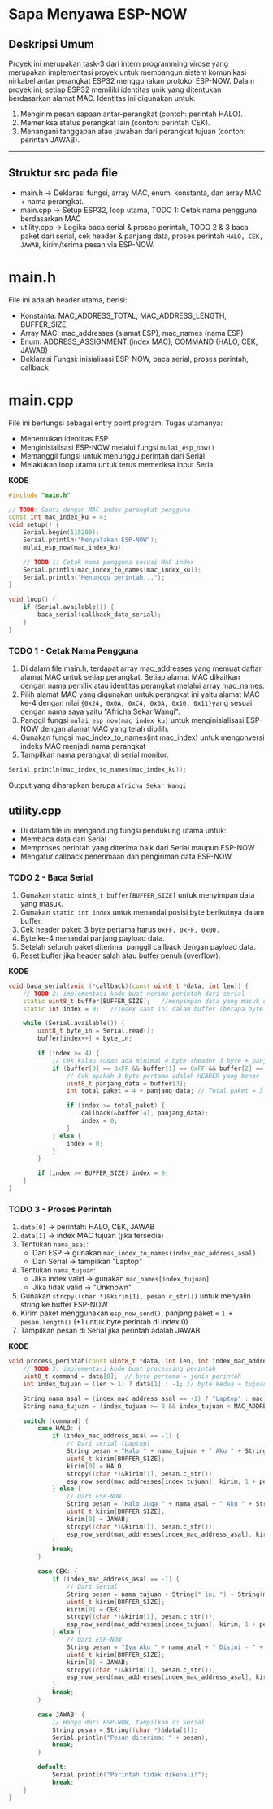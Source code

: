 # Sapa Menyawa ESP-NOW

## Deskripsi Umum
Proyek ini merupakan task-3 dari intern programming virose yang merupakan implementasi proyek untuk membangun sistem komunikasi nirkabel antar perangkat ESP32 menggunakan protokol ESP-NOW. Dalam proyek ini, setiap ESP32 memiliki identitas unik yang ditentukan berdasarkan alamat MAC. Identitas ini digunakan untuk:
1. Mengirim pesan sapaan antar-perangkat (contoh: perintah HALO).
2. Memeriksa status perangkat lain (contoh: perintah CEK).
3. Menangani tanggapan atau jawaban dari perangkat tujuan (contoh: perintah JAWAB).

---

## Struktur src pada file
- main.h      → Deklarasi fungsi, array MAC, enum, konstanta, dan array MAC + nama perangkat.
- main.cpp     → Setup ESP32, loop utama, TODO 1: Cetak nama pengguna berdasarkan MAC
- utility.cpp  → Logika baca serial & proses perintah, TODO 2 & 3 baca paket dari serial, cek header & panjang data, proses perintah `HALO, CEK, JAWAB`, kirim/terima pesan via ESP-NOW.

# main.h
File ini adalah header utama, berisi:
- Konstanta: MAC_ADDRESS_TOTAL, MAC_ADDRESS_LENGTH, BUFFER_SIZE
- Array MAC: mac_addresses (alamat ESP), mac_names (nama ESP)
- Enum: ADDRESS_ASSIGNMENT (index MAC), COMMAND (HALO, CEK, JAWAB)
- Deklarasi Fungsi: inisialisasi ESP-NOW, baca serial, proses perintah, callback

# main.cpp
File ini berfungsi sebagai entry point program. Tugas utamanya:
- Menentukan identitas ESP 
- Menginisialisasi ESP-NOW melalui fungsi `mulai_esp_now()`
- Memanggil fungsi untuk menunggu perintah dari Serial
- Melakukan loop utama untuk terus memeriksa input Serial

**KODE**
```cpp
#include "main.h"

// TODO: Ganti dengan MAC index perangkat pengguna
const int mac_index_ku = 4; 
void setup() {
    Serial.begin(115200);  
    Serial.println("Menyalakan ESP-NOW");
    mulai_esp_now(mac_index_ku);  

    // TODO 1: Cetak nama pengguna sesuai MAC index
    Serial.println(mac_index_to_names(mac_index_ku));  
    Serial.println("Menunggu perintah...");
}

void loop() {
    if (Serial.available()) {  
        baca_serial(callback_data_serial);  
    }
}
```
### TODO 1 - Cetak Nama Pengguna
1. Di dalam file main.h, terdapat array mac_addresses yang memuat daftar alamat MAC untuk setiap perangkat. Setiap alamat MAC dikaitkan dengan nama pemilik atau identitas perangkat melalui array mac_names.
2. Pilih alamat MAC yang digunakan untuk perangkat ini yaitu alamat MAC ke-4 dengan nilai
   `{0x24, 0x0A, 0xC4, 0x0A, 0x10, 0x11}`yang sesuai dengan nama saya yaitu "Africha Sekar Wangi".
3. Panggil fungsi `mulai_esp_now(mac_index_ku)` untuk menginisialisasi ESP-NOW dengan alamat MAC yang telah dipilih.
4. Gunakan fungsi mac_index_to_names(int mac_index) untuk mengonversi indeks MAC menjadi nama perangkat
5. Tampilkan nama perangkat di serial monitor.
   
```cpp
Serial.println(mac_index_to_names(mac_index_ku));
```
Output yang diharapkan berupa
`Africha Sekar Wangi`

## utility.cpp
- Di dalam file ini mengandung fungsi pendukung utama untuk:
- Membaca data dari Serial
- Memproses perintah yang diterima baik dari Serial maupun ESP-NOW
- Mengatur callback penerimaan dan pengiriman data ESP-NOW

### TODO 2 - Baca Serial
1. Gunakan `static uint8_t buffer[BUFFER_SIZE]` untuk menyimpan data yang masuk.
2. Gunakan `static int index` untuk menandai posisi byte berikutnya dalam buffer.
3. Cek header paket: 3 byte pertama harus `0xFF, 0xFF, 0x00.`
4. Byte ke-4 menandai panjang payload data.
5. Setelah seluruh paket diterima, panggil callback dengan payload data.
6. Reset buffer jika header salah atau buffer penuh (overflow).

**KODE**
```cpp
void baca_serial(void (*callback)(const uint8_t *data, int len)) {
    // TODO 2: implementasi kode buat nerima perintah dari serial
    static uint8_t buffer[BUFFER_SIZE];   //menyimpan data yang masuk dari Serial
    static int index = 0;   //Index saat ini dalam buffer (berapa byte yang sudah diterima)

    while (Serial.available()) {
        uint8_t byte_in = Serial.read();  
        buffer[index++] = byte_in; 

        if (index >= 4) {
            // Cek kalau sudah ada minimal 4 byte (header 3 byte + panjang data 1 byte)
            if (buffer[0] == 0xFF && buffer[1] == 0xFF && buffer[2] == 0x00) {
                // Cek apakah 3 byte pertama adalah HEADER yang benar
                uint8_t panjang_data = buffer[3]; 
                int total_paket = 4 + panjang_data; // Total paket = 3 byte header + 1 byte panjang data + byte data 

                if (index >= total_paket) {
                    callback(&buffer[4], panjang_data);
                    index = 0;
                }
            } else {
                index = 0;
            }
        }

        if (index >= BUFFER_SIZE) index = 0;
    }
}
```
### TODO 3 - Proses Perintah
1. `data[0]` → perintah: HALO, CEK, JAWAB
2. `data[1]` → index MAC tujuan (jika tersedia)
3. Tentukan `nama_asal`:
   - Dari ESP → gunakan `mac_index_to_names(index_mac_address_asal)`
   - Dari Serial → tampilkan "Laptop"
4. Tentukan `nama_tujuan`:
   - Jika index valid → gunakan `mac_names[index_tujuan]`
   - Jika tidak valid → "Unknown"
5. Gunakan `strcpy((char *)&kirim[1], pesan.c_str())` untuk menyalin string ke buffer ESP-NOW.
6. Kirim paket menggunakan `esp_now_send()`, panjang paket = `1 + pesan.length()` (+1 untuk byte perintah di index 0)
7. Tampilkan pesan di Serial jika perintah adalah JAWAB.

**KODE**
```cpp
void process_perintah(const uint8_t *data, int len, int index_mac_address_asal) {
    // TODO 3: implementasi kode buat processing perintah
    uint8_t command = data[0];  // byte pertama = jenis perintah
    int index_tujuan = (len > 1) ? data[1] : -1; // byte kedua = tujuan

    String nama_asal = (index_mac_address_asal == -1) ? "Laptop" : mac_index_to_names(index_mac_address_asal);
    String nama_tujuan = (index_tujuan >= 0 && index_tujuan < MAC_ADDRESS_TOTAL) ? mac_names[index_tujuan] : "Unknown";

    switch (command) {
        case HALO: {
            if (index_mac_address_asal == -1) {
                // Dari serial (Laptop)
                String pesan = "Halo " + nama_tujuan + " Aku " + String(mac_names[mac_index_ku]);
                uint8_t kirim[BUFFER_SIZE];
                kirim[0] = HALO;
                strcpy((char *)&kirim[1], pesan.c_str());
                esp_now_send(mac_addresses[index_tujuan], kirim, 1 + pesan.length());
            } else {
                // Dari ESP-NOW
                String pesan = "Halo Juga " + nama_asal + " Aku " + String(mac_names[mac_index_ku]);
                uint8_t kirim[BUFFER_SIZE];
                kirim[0] = JAWAB;
                strcpy((char *)&kirim[1], pesan.c_str());
                esp_now_send(mac_addresses[index_mac_address_asal], kirim, 1 + pesan.length());
            }
            break;
        }

        case CEK: {
            if (index_mac_address_asal == -1) {
                // Dari Serial
                String pesan = nama_tujuan + String(" ini ") + String(mac_names[mac_index_ku]) + " apa kamu disana?";
                uint8_t kirim[BUFFER_SIZE];
                kirim[0] = CEK;
                strcpy((char *)&kirim[1], pesan.c_str());
                esp_now_send(mac_addresses[index_tujuan], kirim, 1 + pesan.length());
            } else {
                // Dari ESP-NOW
                String pesan = "Iya Aku " + nama_asal + " Disini - " + String(mac_names[mac_index_ku]);
                uint8_t kirim[BUFFER_SIZE];
                kirim[0] = JAWAB;
                strcpy((char *)&kirim[1], pesan.c_str());
                esp_now_send(mac_addresses[index_mac_address_asal], kirim, 1 + pesan.length());
            }
            break;
        }

        case JAWAB: {
            // Hanya dari ESP-NOW, tampilkan di Serial
            String pesan = String((char *)&data[1]);
            Serial.println("Pesan diterima: " + pesan);
            break;
        }

        default:
            Serial.println("Perintah tidak dikenali!");
            break;
    }
}
```
